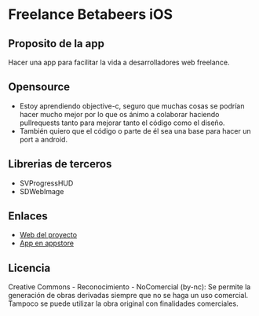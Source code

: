 Freelance Betabeers iOS
============================

Proposito de la app
-------------------
Hacer una app para facilitar la vida a desarrolladores web freelance.

Opensource
----------
* Estoy aprendiendo objective-c, seguro que muchas cosas se podrían hacer mucho mejor por lo que os ánimo a colaborar haciendo pullrequests tanto para mejorar tanto el código como el diseño.
* También quiero que el código o parte de él sea una base para hacer un port a android.

Librerias de terceros
---------------------
* SVProgressHUD
* SDWebImage

Enlaces
-------
* [Web del proyecto](http://betabeers.com/freelance)
* [App en appstore](http://itunes.apple.com/us/app/freelance-betabeers/id535827516?l=es&ls=1&mt=8)

Licencia
--------
Creative Commons - Reconocimiento - NoComercial (by-nc): Se permite la generación de obras derivadas siempre que no se haga un uso comercial. Tampoco se puede utilizar la obra original con finalidades comerciales.
